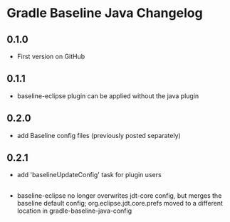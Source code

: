 # Gradle Baseline Java Changelog

## 0.1.0
- First version on GitHub

## 0.1.1
- baseline-eclipse plugin can be applied without the java plugin

## 0.2.0
- add Baseline config files (previously posted separately)

## 0.2.1
- add 'baselineUpdateConfig' task for plugin users

## <next>
- baseline-eclipse no longer overwrites jdt-core config, but merges the baseline default config;
  org.eclipse.jdt.core.prefs moved to a different location in gradle-baseline-java-config
